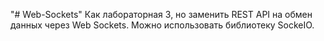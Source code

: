 "# Web-Sockets" 
Как лабораторная 3, но заменить REST API на обмен данных через Web Sockets. Можно использовать библиотеку SockeIO.
